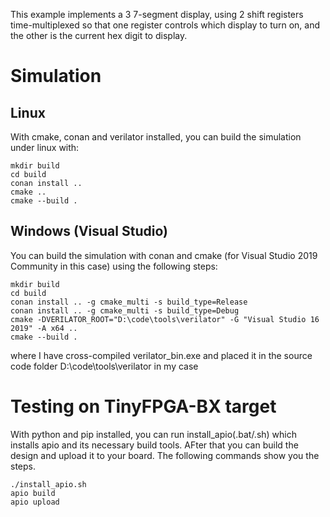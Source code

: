 This example implements a 3 7-segment display, using 2 shift registers time-multiplexed so that one register controls which display to turn on, and the other is the current hex digit to display.

# Simulation 

## Linux

With cmake, conan and verilator installed, you can build the simulation under linux with:

    mkdir build
    cd build
    conan install ..
    cmake ..
    cmake --build .

## Windows (Visual Studio)

You can build the simulation with conan and cmake (for Visual Studio 2019 Community in this case) using the following steps:

    mkdir build
    cd build
    conan install .. -g cmake_multi -s build_type=Release
    conan install .. -g cmake_multi -s build_type=Debug
    cmake -DVERILATOR_ROOT="D:\code\tools\verilator" -G "Visual Studio 16 2019" -A x64 ..
    cmake --build .

where I have cross-compiled verilator_bin.exe and placed it in the source code folder D:\code\tools\verilator in my case

# Testing on TinyFPGA-BX target

With python and pip installed, you can run install_apio(.bat/.sh) which installs apio and its necessary build tools. AFter that you can build the design and upload it to your board.  The following commands show you the steps.

    ./install_apio.sh
    apio build
    apio upload
